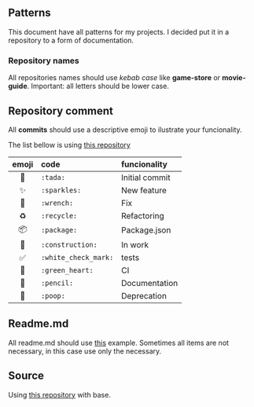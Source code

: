 ## Patterns

This document have all patterns for my projects. I decided put it in a repository to a form of documentation.

### Repository names

All repositories names should use *kebab case* like **game-store** or **movie-guide**.
Important: all letters should be lower case.

## Repository comment

All **commits** should use a descriptive emoji to ilustrate your funcionality.

The list bellow is using [this repository](https://gist.github.com/rxaviers/7360908)

| emoji         | code            | funcionality  |
| :-----------: |:--------------- | :-------------|
| :tada:        | `:tada:`        | Initial commit|
| :sparkles:    | `:sparkles:`    | New feature   |
| :wrench:      | `:wrench:`      | Fix           |
| :recycle:     | `:recycle:`     | Refactoring   |
| :package:     | `:package:`     | Package.json  |
| :construction:| `:construction:`| In work       |
| :white_check_mark:| `:white_check_mark:`| tests  |
| :green_heart: | `:green_heart:` | CI            |
| :pencil:      | `:pencil:`      | Documentation |
| :poop:        | `:poop:`        | Deprecation   |


## Readme.md

All readme.md should use [this](https://github.com/elsewhencode/project-guidelines/blob/master/README.sample.md) example. Sometimes all items are not necessary, in this case use only the necessary.

## Source

Using [this repository](https://github.com/elsewhencode/project-guidelines) with base.
